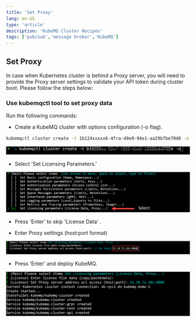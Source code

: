 ```yaml
---
title: 'Set Proxy'
lang: en-US
type: 'article'
description: 'KubeMQ Cluster Recipes'
tags: ['pub/sub','message broker','KubeMQ']
---
```


## Set Proxy

In case when Kubernetes cluster is behind a Proxy server, you will need to provide the Proxy server settings to validate your API token during cluster boot. Please follow the steps below:

### Use kubemqctl tool to set proxy data
Run the following commands:

- Create a KubeMQ cluster with options configuration (-o flag).

```bash
kubemqctl cluster create -t 1b124xxxxx6-4fra-49e9-94e1-aa29b7be70d6 -o
```

![basic-create.png](./images/basic-create.png)

- Select 'Set Licensing Parameters.'

![basic-license-1.png](./images/basic-license-1.png)

- Press 'Enter' to skip 'License Data' .

- Enter Proxy settings (host:port format)

![basic-proxy-1.png](./images/basic-proxy-1.png)

- Press 'Enter' and deploy KubeMQ.

![basic-proxy-2.png](./images/basic-proxy-2.png)
